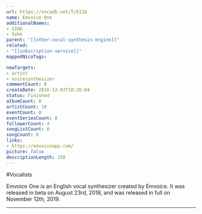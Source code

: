 ```yaml
---
url: https://vocadb.net/T/6116
name: Emvoice One
additionalNames: 
- SING
- Soho
parent: "[[other-vocal-synthesis-engine]]"
related:
- "[[subscription-service]]"
mappedNicoTags:

newTargets:
- artist
- voicesynthesizer
commentCount: 0
createDate: 2016-12-03T18:26:04
status: Finished
albumCount: 0
artistCount: 10
eventCount: 0
eventSeriesCount: 0
followerCount: 4
songListCount: 0
songCount: 0
links: 
- https://emvoiceapp.com/
picture: false
descriptionLength: 158
---
```


#Vocalists

Emvoice One is an English vocal synthesizer created by Emvoice. It was released in beta on August 23rd, 2018, and was released in full on November 12th, 2019.

---

